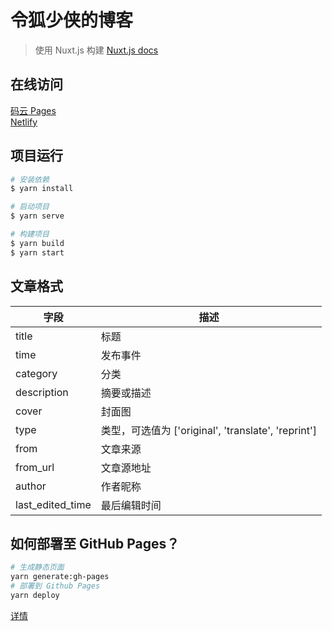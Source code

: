 # 令狐少侠的博客

> 使用 Nuxt.js 构建 [Nuxt.js docs](https://nuxtjs.org)

## 在线访问

[码云 Pages](https://chinesee.gitee.io/blog-nuxt/)  
[Netlify](https://hrspider.netlify.app/)

## 项目运行

``` bash
# 安装依赖
$ yarn install

# 启动项目
$ yarn serve

# 构建项目
$ yarn build
$ yarn start
```

## 文章格式

字段 | 描述
---- | ---
title | 标题
time | 发布事件
category | 分类
description | 摘要或描述
cover | 封面图
type | 类型，可选值为 ['original', 'translate', 'reprint']
from | 文章来源
from_url | 文章源地址
author | 作者昵称
last_edited_time | 最后编辑时间

## 如何部署至 GitHub Pages？

```sh
# 生成静态页面
yarn generate:gh-pages
# 部署到 Github Pages
yarn deploy
```

[详情](https://zh.nuxtjs.org/faq/github-pages)